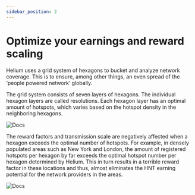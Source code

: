 ```yaml
---
sidebar_position: 2
---
```


# Optimize your earnings and reward scaling

Helium uses a grid system of hexagons to bucket and analyze network coverage. This is to ensure, among other things, an even spread of the ‘people powered network’ globally.

The grid system consists of seven layers of hexagons. The individual hexagon layers are called resolutions. Each hexagon layer has an optimal amount of hotspots, which varies based on the hotspot density in the neighboring hexagons.

![Docs](/img/getting-started/reward-hex1.png)

The reward factors and transmission scale are negatively affected when a hexagon exceeds the optimal number of hotspots. For example, in densely populated areas such as New York and London, the amount of registered hotspots per hexagon by far exceeds the optimal hotspot number per hexagon determined by Helium. This in turn results in a terrible reward factor in these locations and thus, almost eliminates the HNT earning potential for the network providers in the areas.

![Docs](/img/getting-started/reward-hex2.png)
